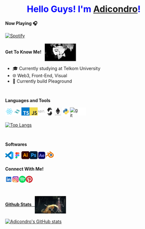 <h1 align="center" style="color: blue;">Hello Guys! I'm <a href="https://www.linkedin.com/in/adicondro/" target="_blank">Adicondro</a>!</h1>


**Now Playing 🎧**
<br />
<br />
[![Spotify](https://spotify-now-playing-five-orcin.vercel.app/api/spotify)](https://open.spotify.com/user/adicondro_yusuf?si=5fe635aec8204552)
<br />
<br />
**Get To Know Me!︎︎ ︎︎︎ ︎**
<img display="block" alt="Yoriichi" width="100px" align="center" src="https://github.com/Adicondro/Adicondro/blob/db891d40052f01de8ab32e91ba6faa0466e7aa1d/gif/anime.gif" />
- 🎓 Currently studying at Telkom University
- 🌐 Web3, Front-End, Visual
- 🎨 Currently build Pleaground

<br />



**Languages and Tools**


<a href="https://react.dev" target="_blank"><img align="left" alt="React" width="26px" src="https://raw.githubusercontent.com/github/explore/80688e429a7d4ef2fca1e82350fe8e3517d3494d/topics/react/react.png" /></a>
<a href="https://tailwindcss.com/" target="_blank"><img align="left" alt="Tailwind CSS" width="26px" src="https://raw.githubusercontent.com/github/explore/261c2cda92d09ccad6f8b2dc91af32a2a5856989/topics/tailwind/tailwind.png" /></a>
<a href="https://www.typescriptlang.org/" target="_blank"><img align="left" alt="Typescript" width="26px" src="https://raw.githubusercontent.com/github/explore/80688e429a7d4ef2fca1e82350fe8e3517d3494d/topics/typescript/typescript.png" /></a>
<a href="https://www.javascript.com/" target="_blank"> <img align="left" alt="Javascript" width="26px" src="https://raw.githubusercontent.com/github/explore/80688e429a7d4ef2fca1e82350fe8e3517d3494d/topics/javascript/javascript.png"/> </a>
<a href="https://nextjs.org/" target="_blank"> <img align="left" alt="NextJS" width="26px" src="https://raw.githubusercontent.com/github/explore/2ebcebd7b163b2ab12cb5a40bf29264799c81c03/topics/nextjs/nextjs.png"/> </a>
<a href="https://soliditylang.org/" target="_blank"> <img align="left" alt="Solidity" width="26px" src="https://raw.githubusercontent.com/github/explore/ba9de12f88fd08825c51928e91f1678cb5c94b26/topics/solidity/solidity.png"/> </a>
<a href="https://ethereum.org/en/" target="_blank"> <img align="left" alt="Ethereum" width="26px" src="https://raw.githubusercontent.com/github/explore/80688e429a7d4ef2fca1e82350fe8e3517d3494d/topics/ethereum/ethereum.png"/> </a>
<a href="https://www.python.org" target="_blank"> <img align="left" alt="Python" width="26px" src="https://raw.githubusercontent.com/github/explore/80688e429a7d4ef2fca1e82350fe8e3517d3494d/topics/python/python.png"/> </a>
<a href="https://git-scm.com/" target="_blank"> <img align="left" alt="git" width="26px" src="https://www.vectorlogo.zone/logos/git-scm/git-scm-icon.svg"/> </a>
<img align="left" alt="GitHub" width="26px" src="https://github.com/Aakarsh-B/trying-repos/blob/master/github.svg" />
<br />
<br />

[![Top Langs](https://github-readme-stats-adicondros-projects.vercel.app/api/top-langs/?username=Adicondro&show_icons=true&theme=dark)](https://github.com/adicondro/github-readme-stats)

<br />

**Softwares**

<img align="left" alt="Visual Studio Code" width="26px" src="https://raw.githubusercontent.com/github/explore/80688e429a7d4ef2fca1e82350fe8e3517d3494d/topics/visual-studio-code/visual-studio-code.png" />
<a href="https://www.figma.com/" target="_blank"> <img align="left" alt="Figma" width="26px" src="https://raw.githubusercontent.com/Adicondro/Adicondro/main/simple-icons/figma.svg"/> </a> 
<a href="https://www.adobe.com/in/products/illustrator.html" target="_blank"> <img align="left" alt="Illustrator" width="26px" src="https://github.com/Aakarsh-B/trying-repos/blob/master/illustrator.png?raw=true"/> </a> 
<a href="https://www.photoshop.com/en" target="_blank"> <img align="left" alt="Photoshop" width="26px" src="https://github.com/Aakarsh-B/trying-repos/blob/master/photoshop.png?raw=true"/> </a>
<a href="https://www.adobe.com/id_en/products/aftereffects" target="_blank"> <img align="left" alt="After Effects" width="26px" src="https://raw.githubusercontent.com/Adicondro/Adicondro/main/simple-icons/aftereffects.svg"/> </a> 
<a href="https://www.blender.org" target="_blank"> <img align="left" alt="Blender" width="26px" src="https://github.com/Aakarsh-B/trying-repos/blob/master/blender.png?raw=true"/> </a>



<br />
<br />

**Connect With Me!︎︎**

<a href="https://linkedin.com/in/adicondro" target="_blank"><img align="left" alt="Adicondro | LinkedIn" width="22px" src="https://raw.githubusercontent.com/Adicondro/Adicondro/main/simple-icons/linkedin.svg" />
<a href="https://instagram.com/adicndro" target="_blank"><img align="left" alt="Adicondro | Instagram" width="22px" src="https://raw.githubusercontent.com/Adicondro/Adicondro/main/simple-icons/instagram.svg" />
<a href="https://open.spotify.com/user/adicondro_yusuf" target="_blank"><img align="left" alt="Adicondro | Spotify" width="22px" src="https://raw.githubusercontent.com/Adicondro/Adicondro/main/simple-icons/spotify.svg" />
<a href="https://pinterest.com/champagnepapoi" target="_blank"><img align="left" alt="Adicondro | Pinterest" width="22px" src="https://raw.githubusercontent.com/Adicondro/Adicondro/main/simple-icons/pinterest.svg" />

<br />
<br />
<br />


**Github Stats ︎︎︎ ︎**
<img display="block" alt="Yoriichi" width="100px" align="center" width="100px" src="https://github.com/Adicondro/Adicondro/blob/c3b6bdc392e053a5eae61ad27c64c59b461667cc/gif/Zenitsu1.gif" />
<br />
<br />
[![Adicondro's GitHub stats](https://github-readme-stats-adicondros-projects.vercel.app/api?username=Adicondro&show_icons=true&theme=dark)](https://github.com/adicondro/github-readme-stats)
